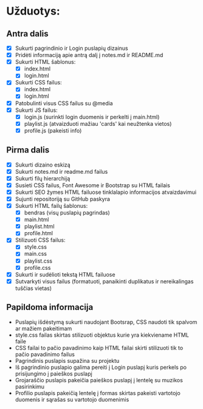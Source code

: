 # Užduotys:
## Antra dalis
- [x] Sukurti pagrindinio ir Login puslapių dizainus
- [x] Pridėti informaciją apie antrą dalį į notes.md ir README.md
- [x] Sukurti HTML šablonus:
	- [x] index.html
 	- [x] login.html
- [x] Sukurti CSS failus:
	- [x] index.html
	- [x] login.html
- [x] Patobulinti visus CSS failus su @media
- [x] Sukurti JS failus:
	- [x] login.js (surinkti login duomenis ir perkelti į main.html)
  	- [x] playlist.js (atvaizduoti mažiau 'cards' kai neužtenka vietos)
  	- [x] profile.js (pakeisti info)
## Pirma dalis
- [x] Sukurti dizaino eskizą
- [x] Sukurti notes.md ir readme.md failus
- [x] Sukurti filų hierarchiją
- [x] Susieti CSS failus, Font Awesome ir Bootstrap su HTML failais
- [x] Sukurti SEO žymes HTML failuose tinklalapio informacijos atvaizdavimui
- [x] Sujunti repositoriją su GitHub paskyra
- [X] Sukurti HTML failų šablonus:
	- [X] bendras (visų puslapių pagrindas)
	- [X] main.html
	- [X] playlist.html
	- [X] profile.html
- [X] Stilizuoti CSS failus:
	- [X] style.css
	- [X] main.css
	- [X] playlist.css
	- [X] profile.css
- [X] Sukurti ir sudėlioti tekstą HTML failuose
- [X] Sutvarkyti visus failus (formatuoti, panaikinti duplikatus ir nereikalingas tuščias vietas)

## Papildoma informacija
- Puslapių išdėstymą sukurti naudojant Bootsrap, CSS naudoti tik spalvom ar mažiem pakeitimam
- style.css failas skirtas stilizuoti objektus kurie yra kiekviename HTML faile
- CSS failai to pačio pavadinimo kaip HTML failai skirti stilizuoti tik to pačio pavadinimo failus
- Pagrindinis puslapis supažina su projektu
- Iš pagrindinio puslapio galima pereiti į Login puslapį kuris perkels po prisijungimo į paieškos puslapį
- Grojaraščio puslapis pakeičia paieškos puslapį į lentelę su muzikos pasirinkimu
- Profilio puslapis pakeičią lentelę į formas skirtas pakeisti vartotojo duomenis ir sąrašas su vartotojo duomenimis
